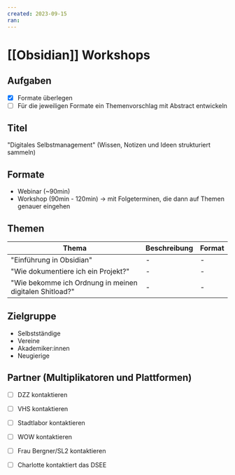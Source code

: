 ```yaml
---
created: 2023-09-15
ran:
---
```

# [[Obsidian]] Workshops 

## Aufgaben

- [x] Formate überlegen 
- [ ] Für die jeweiligen Formate ein Themenvorschlag mit Abstract entwickeln 

## Titel

"Digitales Selbstmanagement" (Wissen, Notizen und Ideen strukturiert sammeln)

## Formate
- Webinar (~90min)
- Workshop (90min - 120min) -> mit Folgeterminen, die dann auf Themen genauer eingehen

## Themen

| Thema                    | Beschreibung | Format |
| ------------------------ |:------------ | ------ |
| "Einführung in Obsidian" | -            | -      |
| "Wie dokumentiere ich ein Projekt?"|-|-|
| "Wie bekomme ich Ordnung in meinen digitalen Shitload?"|-|-|

## Zielgruppe 

- Selbstständige
- Vereine
- Akademiker:innen
- Neugierige

## Partner (Multiplikatoren und Plattformen)

- [ ] DZZ kontaktieren
- [ ] VHS kontaktieren
- [ ] Stadtlabor kontaktieren
- [ ] WOW kontaktieren
- [ ] Frau Bergner/SL2 kontaktieren 
- [ ] Charlotte kontaktiert das DSEE 





